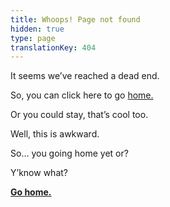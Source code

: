 ```yaml
---
title: Whoops! Page not found
hidden: true
type: page
translationKey: 404
---
```


It seems we’ve reached a dead end.

So, you can click here to go [home.](/)

Or you could stay, that’s cool too.

Well, this is awkward.

So… you going home yet or?

Y’know what?

**[Go home.](/)**
